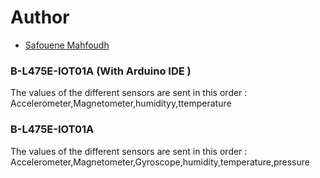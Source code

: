 
# Author
* [Safouene Mahfoudh](https://github.com/Safouene-Mahfoudh)

### B-L475E-IOT01A (With Arduino IDE )
The values of the different sensors are sent in this order :  Accelerometer,Magnetometer,humidityy,ttemperature


### B-L475E-IOT01A
The values of the different sensors are sent in this order :  Accelerometer,Magnetometer,Gyroscope,humidity,temperature,pressure
